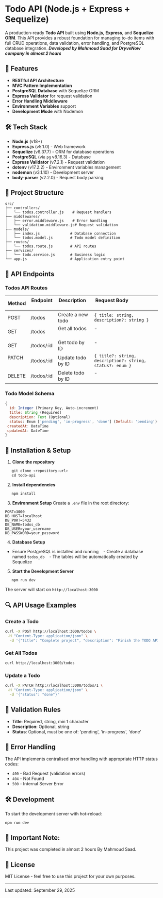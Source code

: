 # Todo API (Node.js + Express + Sequelize)

A production-ready **Todo API** built using **Node.js**, **Express**, and **Sequelize ORM**. This API provides a robust foundation for managing to-do items with full CRUD operations, data validation, error handling, and PostgreSQL database integration.
**_Developed by Mahmoud Saad for DryveNow company in almost 2 hours_**

## 🌟 Features

- **RESTful API Architecture**
- **MVC Pattern Implementation**
- **PostgreSQL Database** with Sequelize ORM
- **Express Validator** for request validation
- **Error Handling Middleware**
- **Environment Variables** support
- **Development Mode** with Nodemon

## 🛠️ Tech Stack

- **Node.js** (v18+)
- **Express.js** (v5.1.0) - Web framework
- **Sequelize** (v6.37.7) - ORM for database operations
- **PostgreSQL** (via `pg` v8.16.3) - Database
- **Express Validator** (v7.2.1) - Request validation
- **dotenv** (v17.2.2) - Environment variables management
- **nodemon** (v3.1.10) - Development server
- **body-parser** (v2.2.0) - Request body parsing

## 📁 Project Structure

```
src/
├── controllers/
│   └── todos.controller.js    # Request handlers
├── middlewares/
│   ├── error.middleware.js    # Error handling
│   └── validation.middleware.js# Request validation
├── models/
│   ├── index.js              # Database connection
│   └── todos.model.js        # Todo model definition
├── routes/
│   └── todos.route.js        # API routes
├── services/
│   └── todo.service.js       # Business logic
└── app.js                    # Application entry point
```

## 🚀 API Endpoints

### Todos API Routes

| Method  | Endpoint   | Description        | Request Body                                               |
| ------- | ---------- | ------------------ | ---------------------------------------------------------- |
| POST    | /todos     | Create a new todo  | `{ title: string, description?: string }`                  |
| GET     | /todos     | Get all todos      | -                                                          |
| GET     | /todos/:id | Get todo by ID     | -                                                          |
| PATCH   | /todos/:id | Update todo by ID  | `{ title?: string, description?: string, status?: enum }`  |
| DELETE  | /todos/:id | Delete todo by ID  | -                                                          |

### Todo Model Schema

```JavaScript
{
  id: Integer (Primary Key, Auto-increment)
  title: String (Required)
  description: Text (Optional)
  status: Enum ['pending', 'in-progress', 'done'] (Default: 'pending')
 createdAt: DateTime
 updatedAt: DateTime
}
```

## 🔧 Installation & Setup

1. **Clone the repository**

```bash
   git clone <repository-url>
   cd todo-api
```

2. **Install dependencies**

```bash
   npm install
```

3. **Environment Setup**
   Create a `.env` file in the root directory:

```env
PORT=3000
DB_HOST=localhost
DB_PORT=5432
DB_NAME=todos_db
DB_USER=your_username
DB_PASSWORD=your_password
```

4. **Database Setup**

- Ensure PostgreSQL is installed and running
     - Create a database named `todos_db`
     - The tables will be automatically created by Sequelize

5. **Start the Development Server**

```bash
   npm run dev
```

The server will start on `http://localhost:3000`

## 🔍 API Usage Examples

### Create a Todo

```bash
curl -X POST http://localhost:3000/todos \
 -H "Content-Type: application/json" \
  -d '{"title": "Complete project", "description": "Finish the TODO API project"}'
```

### Get All Todos

```bash
curl http://localhost:3000/todos
```

### Update a Todo

```bash
curl -X PATCH http://localhost:3000/todos/1 \
 -H "Content-Type: application/json" \
  -d '{"status": "done"}'
```

## 🧪 Validation Rules

- **Title**: Required, string, min 1 character
- **Description**: Optional, string
- **Status**: Optional, must be one of: 'pending', 'in-progress', 'done'

## 📝 Error Handling

The API implements centralised error handling with appropriate HTTP status codes:

- `400` - Bad Request (validation errors)
- `404` - Not Found
- `500` - Internal Server Error

## 🛠️ Development

To start the development server with hot-reload:

```bash
npm run dev
```

## 📄 Important Note:

This project was completed in almost 2 hours By Mahmoud Saad.

## 📄 License

MIT License - feel free to use this project for your own purposes.

---

Last updated: September 29, 2025
